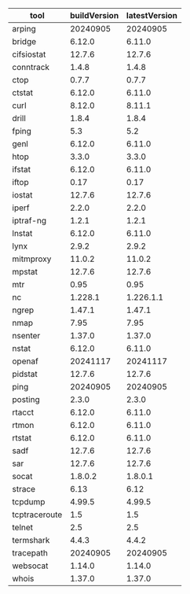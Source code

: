 | tool | buildVersion | latestVersion |
|------|--------------|---------------|
| arping | 20240905 | 20240905 |
| bridge | 6.12.0 | 6.11.0 |
| cifsiostat | 12.7.6 | 12.7.6 |
| conntrack | 1.4.8 | 1.4.8 |
| ctop | 0.7.7 | 0.7.7 |
| ctstat | 6.12.0 | 6.11.0 |
| curl | 8.12.0 | 8.11.1 |
| drill | 1.8.4 | 1.8.4 |
| fping | 5.3 | 5.2 |
| genl | 6.12.0 | 6.11.0 |
| htop | 3.3.0 | 3.3.0 |
| ifstat | 6.12.0 | 6.11.0 |
| iftop | 0.17 | 0.17 |
| iostat | 12.7.6 | 12.7.6 |
| iperf | 2.2.0 | 2.2.0 |
| iptraf-ng | 1.2.1 | 1.2.1 |
| lnstat | 6.12.0 | 6.11.0 |
| lynx | 2.9.2 | 2.9.2 |
| mitmproxy | 11.0.2 | 11.0.2 |
| mpstat | 12.7.6 | 12.7.6 |
| mtr | 0.95 | 0.95 |
| nc | 1.228.1 | 1.226.1.1 |
| ngrep | 1.47.1 | 1.47.1 |
| nmap | 7.95 | 7.95 |
| nsenter | 1.37.0 | 1.37.0 |
| nstat | 6.12.0 | 6.11.0 |
| openaf | 20241117 | 20241117 |
| pidstat | 12.7.6 | 12.7.6 |
| ping | 20240905 | 20240905 |
| posting | 2.3.0 | 2.3.0 |
| rtacct | 6.12.0 | 6.11.0 |
| rtmon | 6.12.0 | 6.11.0 |
| rtstat | 6.12.0 | 6.11.0 |
| sadf | 12.7.6 | 12.7.6 |
| sar | 12.7.6 | 12.7.6 |
| socat | 1.8.0.2 | 1.8.0.1 |
| strace | 6.13 | 6.12 |
| tcpdump | 4.99.5 | 4.99.5 |
| tcptraceroute | 1.5 | 1.5 |
| telnet | 2.5 | 2.5 |
| termshark | 4.4.3 | 4.4.2 |
| tracepath | 20240905 | 20240905 |
| websocat | 1.14.0 | 1.14.0 |
| whois | 1.37.0 | 1.37.0 |

